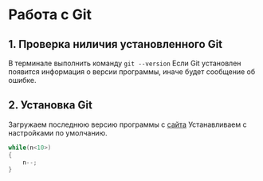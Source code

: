 # Работа с Git
## 1. Проверка ниличия установленного Git
В терминале выполнить команду `git --version`
Если Git установлен появится информация о версии программы, иначе будет сообщение об ошибке.

## 2. Установка Git
Загружаем последнюю версию программы с [сайта](https://git-scm.com/downloads)
Устанавливаем с настройками по умолчанию.



```C#
while(n<10>)
{
    n--;
}
```